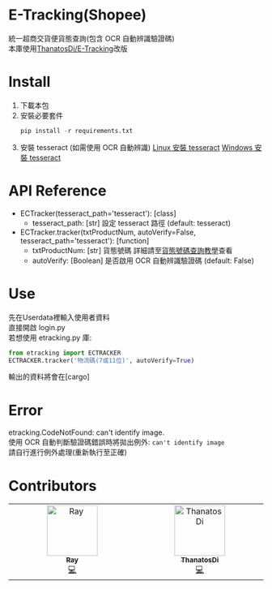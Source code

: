# E-Tracking(Shopee)
 統一超商交貨便貨態查詢(包含 OCR 自動辨識驗證碼)  
 本庫使用[ThanatosDi/E-Tracking](https://github.com/ThanatosDi/E-Tracking)改版
# Install
1. 下載本包
2. 安裝必要套件
    ```python
    pip install -r requirements.txt
    ```
3. 安裝 tesseract (如需使用 OCR 自動辨識)
   [Linux 安裝 tesseract](https://github.com/tesseract-ocr/tesseract/wiki)
   [Windows 安裝 tesseract](https://github.com/UB-Mannheim/tesseract/wiki)
# API Reference
* ECTracker(tesseract_path='tesseract'): [class]
  * tesseract_path: [str] 設定 tesseract 路徑 (default: tesseract)
* ECTracker.tracker(txtProductNum, autoVerify=False, tesseract_path='tesseract'): [function]
    * txtProductNum: [str] 貨態號碼 詳細請至[貨態號碼查詢教學](https://eservice.7-11.com.tw/e-tracking/TeachPage.html)查看
    * autoVerify: [Boolean] 是否啟用 OCR 自動辨識驗證碼 (default: False)
# Use
先在Userdata裡輸入使用者資料  
直接開啟 login.py  
若想使用 etracking.py 庫:
```python
from etracking import ECTRACKER
ECTRACKER.tracker('物流碼(7或11位)', autoVerify=True)
```
輸出的資料將會在[cargo]
# Error
etracking.CodeNotFound: can't identify image.  
使用 OCR 自動判斷驗證碼錯誤時將拋出例外: `can't identify image`  
請自行進行例外處理(重新執行至正確)
# Contributors
<table>
  <tbody>
      <td align="center" valign="top" width="14.28%"><a href="https://lit.link/en/XiaXia"><img src="https://avatars.githubusercontent.com/u/107758517?v=4?s=100" width="100px;" alt="Ray"/><br/><sub><b>Ray</b></sub></a><br/><a href="https://github.com/XiaXia009" title="Code">💻</a></td>
      <td align="center" valign="top" width="14.28%"><a href="https://blog.kawai.moe/"><img src="https://avatars.githubusercontent.com/u/12424898?v=4?s=100" width="100px;" alt="ThanatosDi"/><br/><sub><b>ThanatosDi</b></sub></a><br/><a href="https://github.com/ThanatosDi" title="Code">💻</a></td>
  </tbody>
</table>
